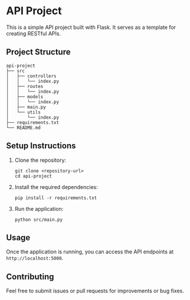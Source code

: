 # API Project

This is a simple API project built with Flask. It serves as a template for creating RESTful APIs.

## Project Structure

```
api-project
├── src
│   ├── controllers
│   │   └── index.py
│   ├── routes
│   │   └── index.py
│   ├── models
│   │   └── index.py
│   ├── main.py
│   └── utils
│       └── index.py
├── requirements.txt
└── README.md
```

## Setup Instructions

1. Clone the repository:
   ```
   git clone <repository-url>
   cd api-project
   ```

2. Install the required dependencies:
   ```
   pip install -r requirements.txt
   ```

3. Run the application:
   ```
   python src/main.py
   ```

## Usage

Once the application is running, you can access the API endpoints at `http://localhost:5000`.

## Contributing

Feel free to submit issues or pull requests for improvements or bug fixes.
